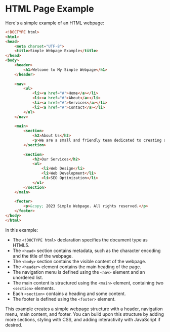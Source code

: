 # HTML Page Example
Here's a simple example of an HTML webpage:

```html
<!DOCTYPE html>
<html>
<head>
    <meta charset="UTF-8">
    <title>Simple Webpage Example</title>
</head>
<body>
    <header>
        <h1>Welcome to My Simple Webpage</h1>
    </header>
    
    <nav>
        <ul>
            <li><a href="#">Home</a></li>
            <li><a href="#">About</a></li>
            <li><a href="#">Services</a></li>
            <li><a href="#">Contact</a></li>
        </ul>
    </nav>
    
    <main>
        <section>
            <h2>About Us</h2>
            <p>We are a small and friendly team dedicated to creating amazing websites.</p>
        </section>
        
        <section>
            <h2>Our Services</h2>
            <ul>
                <li>Web Design</li>
                <li>Web Development</li>
                <li>SEO Optimization</li>
            </ul>
        </section>
    </main>
    
    <footer>
        <p>&copy; 2023 Simple Webpage. All rights reserved.</p>
    </footer>
</body>
</html>
```

In this example:

- The `<!DOCTYPE html>` declaration specifies the document type as HTML5.
- The `<head>` section contains metadata, such as the character encoding and the title of the webpage.
- The `<body>` section contains the visible content of the webpage.
- The `<header>` element contains the main heading of the page.
- The navigation menu is defined using the `<nav>` element and an unordered list.
- The main content is structured using the `<main>` element, containing two `<section>` elements.
- Each `<section>` contains a heading and some content.
- The footer is defined using the `<footer>` element.

This example creates a simple webpage structure with a header, navigation menu, main content, and footer. You can build upon this structure by adding more sections, styling with CSS, and adding interactivity with JavaScript if desired.
